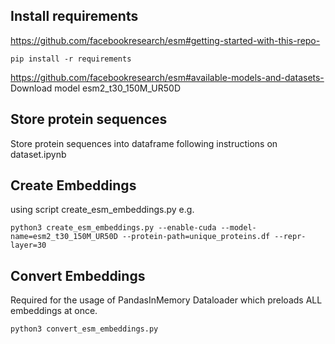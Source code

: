 ## Install requirements
https://github.com/facebookresearch/esm#getting-started-with-this-repo-
```
pip install -r requirements
```
https://github.com/facebookresearch/esm#available-models-and-datasets- 
Download model esm2_t30_150M_UR50D
## Store protein sequences
Store protein sequences into dataframe following instructions on dataset.ipynb

## Create Embeddings
using script create_esm_embeddings.py
e.g. 
```
python3 create_esm_embeddings.py --enable-cuda --model-name=esm2_t30_150M_UR50D --protein-path=unique_proteins.df --repr-layer=30
```

## Convert Embeddings
Required for the usage of PandasInMemory Dataloader which preloads ALL embeddings at once.
```
python3 convert_esm_embeddings.py
```